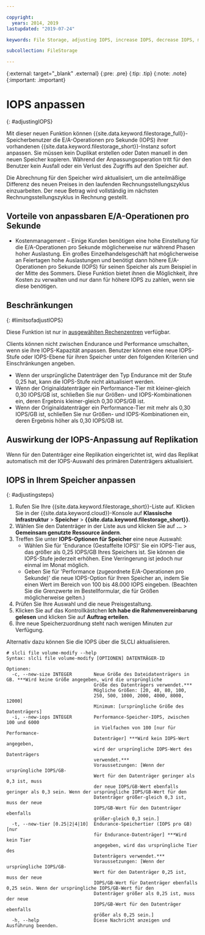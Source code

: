 ```yaml
---

copyright:
  years: 2014, 2019
lastupdated: "2019-07-24"

keywords: File Storage, adjusting IOPS, increase IOPS, decrease IOPS, modify IOPS

subcollection: FileStorage

---
```

{:external: target="_blank" .external}
{:pre: .pre}
{:tip: .tip}
{:note: .note}
{:important: .important}

# IOPS anpassen
{: #adjustingIOPS}

Mit dieser neuen Funktion können {{site.data.keyword.filestorage_full}}-Speicherbenutzer die E/A-Operationen pro Sekunde (IOPS) ihrer vorhandenen {{site.data.keyword.filestorage_short}}-Instanz sofort anpassen. Sie müssen kein Duplikat erstellen oder Daten manuell in den neuen Speicher kopieren. Während der Anpassungsoperation tritt für den Benutzer kein Ausfall oder ein Verlust des Zugriffs auf den Speicher auf.

Die Abrechnung für den Speicher wird aktualisiert, um die anteilmäßige Differenz des neuen Preises in den laufenden Rechnungsstellungszyklus einzuarbeiten. Der neue Betrag wird vollständig im nächsten Rechnungsstellungszyklus in Rechnung gestellt.


## Vorteile von anpassbaren E/A-Operationen pro Sekunde

- Kostenmanagement – Einige Kunden benötigen eine hohe Einstellung für die E/A-Operationen pro Sekunde möglicherweise nur während Phasen hoher Auslastung. Ein großes Einzelhandelsgeschäft hat möglicherweise an Feiertagen hohe Auslastungen und benötigt dann höhere E/A-Operationen pro Sekunde (IOPS) für seinen Speicher als zum Beispiel in der Mitte des Sommers. Diese Funktion bietet ihnen die Möglichkeit, ihre Kosten zu verwalten und nur dann für höhere IOPS zu zahlen, wenn sie diese benötigen.

## Beschränkungen
{: #limitsofadjustIOPS}

Diese Funktion ist nur in [ausgewählten Rechenzentren](/docs/infrastructure/FileStorage?topic=FileStorage-selectDC) verfügbar.

Clients können nicht zwischen Endurance und Performance umschalten, wenn sie ihre IOPS-Kapazität anpassen. Benutzer können eine neue IOPS-Stufe oder IOPS-Ebene für ihren Speicher unter den folgenden Kriterien und Einschränkungen angeben.

- Wenn der ursprüngliche Datenträger den Typ Endurance mit der Stufe 0,25 hat, kann die IOPS-Stufe nicht aktualisiert werden.
- Wenn der Originaldatenträger ein Performance-Tier mit kleiner-gleich 0,30 IOPS/GB ist, schließen Sie nur Größen- und IOPS-Kombinationen ein, deren Ergebnis kleiner-gleich 0,30 IOPS/GB ist.
- Wenn der Originaldatenträger ein Performance-Tier mit mehr als 0,30 IOPS/GB ist, schließen Sie nur Größen- und IOPS-Kombinationen ein, deren Ergebnis höher als 0,30 IOPS/GB ist.

## Auswirkung der IOPS-Anpassung auf Replikation

Wenn für den Datenträger eine Replikation eingerichtet ist, wird das Replikat automatisch mit der IOPS-Auswahl des primären Datenträgers aktualisiert.

## IOPS in Ihrem Speicher anpassen
{: #adjustingsteps}

1. Rufen Sie Ihre {{site.data.keyword.filestorage_short}}-Liste auf. Klicken Sie in der {{site.data.keyword.cloud}}-Konsole auf **Klassische Infrastruktur** > **Speicher** > **{{site.data.keyword.filestorage_short}}**.
2. Wählen Sie den Datenträger in der Liste aus und klicken Sie auf **...** > **Gemeinsam genutzte Ressource ändern**. 
3. Treffen Sie unter **IOPS-Optionen für Speicher** eine neue Auswahl:
    - Wählen Sie für 'Endurance (Gestaffelte IOPS)' Sie ein IOPS-Tier aus, das größer als 0,25 IOPS/GB Ihres Speichers ist. Sie können die IOPS-Stufe jederzeit erhöhen. Eine Verringerung ist jedoch nur einmal im Monat möglich.
    - Geben Sie für 'Performance (zugeordnete E/A-Operationen pro Sekunde)' die neue IOPS-Option für Ihren Speicher an, indem Sie einen Wert im Bereich von 100 bis 48.000 IOPS eingeben. (Beachten Sie die Grenzwerte im Bestellformular, die für Größen möglicherweise gelten.)
4. Prüfen Sie Ihre Auswahl und die neue Preisgestaltung.
5. Klicken Sie auf das Kontrollkästchen **Ich habe die Rahmenvereinbarung gelesen** und klicken Sie auf **Auftrag erteilen**.
6. Ihre neue Speicherzuordnung steht nach wenigen Minuten zur Verfügung.

Alternativ dazu können Sie die IOPS über die SLCLI aktualisieren.
```
# slcli file volume-modify --help
Syntax: slcli file volume-modify [OPTIONEN] DATENTRÄGER-ID

Optionen:
  -c, --new-size INTEGER        Neue Größe des Dateidatenträgers in GB. ***Wird keine Größe angegeben, wird die ursprüngliche
                                Größe des Datenträgers verwendet.***
                                Mögliche Größen: [20, 40, 80, 100,
                                250, 500, 1000, 2000, 4000, 8000, 12000]
                                Minimum: [ursprüngliche Größe des Datenträgers]
  -i, --new-iops INTEGER        Performance-Speicher-IOPS, zwischen 100 und 6000
                                in Vielfachen von 100 [nur für Performance-
                                Datenträger] ***Wird kein IOPS-Wert angegeben,
                                wird der ursprüngliche IOPS-Wert des Datenträgers
                                verwendet.***
                                Voraussetzungen: [Wenn der ursprüngliche IOPS/GB-
                                Wert für den Datenträger geringer als 0,3 ist, muss
                                der neue IOPS/GB-Wert ebenfalls geringer als 0,3 sein. Wenn der ursprüngliche IOPS/GB-Wert für den
                                Datenträger größer-gleich 0,3 ist, muss der neue
                                IOPS/GB-Wert für den Datenträger ebenfalls
                                größer-gleich 0,3 sein.]
  -t, --new-tier [0.25|2|4|10]  Endurance-Speichertier (IOPS pro GB) [nur
                                für Endurance-Datenträger] ***Wird kein Tier
                                angegeben, wird das ursprüngliche Tier des
                                Datenträgers verwendet.***
                                Voraussetzungen: [Wenn der ursprüngliche IOPS/GB-
                                Wert für den Datenträger 0,25 ist, muss der neue
                                IOPS/GB-Wert für Datenträger ebenfalls 0,25 sein. Wenn der ursprüngliche IOPS/GB-Wert für den
                                Datenträger größer als 0,25 ist, muss der neue
                                IOPS/GB-Wert für den Datenträger ebenfalls
                                größer als 0,25 sein.]
  -h, --help                    Diese Nachricht anzeigen und Ausführung beenden.
```
